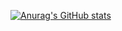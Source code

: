 [![Anurag's GitHub stats](https://github-readme-stats.vercel.app/api?username=AnisDhia&count_private=true&show_icons=true&theme=radical)](https://github.com/anuraghazra/github-readme-stats)
